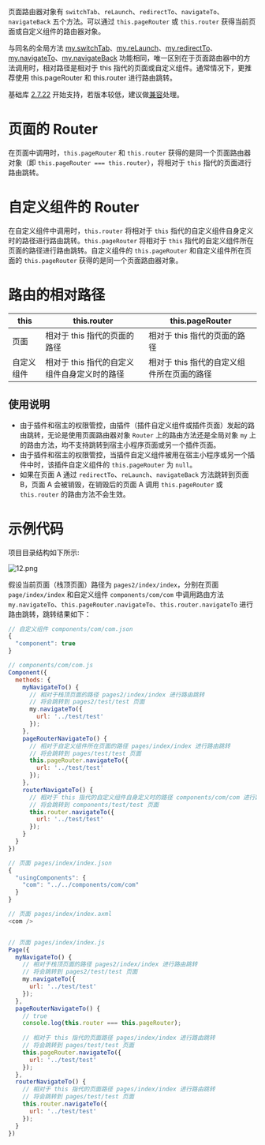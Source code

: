 页面路由器对象有 `switchTab`、`reLaunch`、`redirectTo`、`navigateTo`、`navigateBack` 五个方法。可以通过 `this.pageRouter` 或 `this.router` 获得当前页面或自定义组件的路由器对象。

与同名的全局方法 [my.switchTab](https://opendocs.alipay.com/mini/api/ui-tabbar)、[my.reLaunch](https://opendocs.alipay.com/mini/api/hmn54z)、[my.redirectTo](https://opendocs.alipay.com/mini/api/fh18ky)、[my.navigateTo](https://opendocs.alipay.com/mini/api/zwi8gx)、[my.navigateBack](https://opendocs.alipay.com/mini/api/kc5zbx) 功能相同，唯一区别在于页面路由器中的方法调用时，相对路径是相对于 this 指代的页面或自定义组件。通常情况下，更推荐使用 this.pageRouter 和 this.router 进行路由跳转。

基础库 [2.7.22](https://opendocs.alipay.com/mini/framework/lib-upgrade-v2) 开始支持，若版本较低，建议做[兼容](https://opendocs.alipay.com/mini/framework/compatibility)处理。

# 页面的 Router

在页面中调用时，`this.pageRouter` 和 `this.router` 获得的是同一个页面路由器对象（即 `this.pageRouter === this.router`），将相对于 `this` 指代的页面进行路由跳转。

# 自定义组件的 Router

在自定义组件中调用时，`this.router` 将相对于 `this` 指代的自定义组件自身定义时的路径进行路由跳转。`this.pageRouter` 将相对于 `this` 指代的自定义组件所在页面的路径进行路由跳转。自定义组件的 `this.pageRouter` 和自定义组件所在页面的 `this.pageRouter` 获得的是同一个页面路由器对象。

# 路由的相对路径

| this                | this.router                         | this.pageRouter                             |
|---------------------|-------------------------------------|---------------------------------------------|
| 页面                | 相对于 this 指代的页面的路径       | 相对于 this 指代的页面的路径               |
| 自定义组件          | 相对于 this 指代的自定义组件自身定义时的路径 | 相对于 this 指代的自定义组件所在页面的路径 |

## 使用说明

- 由于插件和宿主的权限管控，由插件（插件自定义组件或插件页面）发起的路由跳转，无论是使用页面路由器对象 `Router` 上的路由方法还是全局对象 `my` 上的路由方法，均不支持跳转到宿主小程序页面或另一个插件页面。
- 由于插件和宿主的权限管控，当插件自定义组件被用在宿主小程序或另一个插件中时，该插件自定义组件的 `this.pageRouter` 为 `null`。
- 如果在页面 A 通过 `redirectTo`、`reLaunch`、`navigateBack` 方法跳转到页面 B，页面 A 会被销毁，在销毁后的页面 A 调用 `this.pageRouter` 或 `this.router` 的路由方法不会生效。

# 示例代码

项目目录结构如下所示:

![12.png](https://cdn.nlark.com/yuque/0/2022/png/179989/1658209600139-81520d04-02bd-49a1-8a42-c9dbe2e85ba5.png#align=left&display=inline&height=267&margin=%5Bobject%20Object%5D&name=12.png&originHeight=534&originWidth=256&size=26153&status=done&style=none&width=128)

假设当前页面（栈顶页面）路径为 `pages2/index/index`，分别在页面 `page/index/index` 和自定义组件 `components/com/com` 中调用路由方法 `my.navigateTo`、`this.pageRouter.navigateTo`、`this.router.navigateTo` 进行路由跳转，跳转结果如下：

```javascript
// 自定义组件 components/com/com.json
{
  "component": true
}

// components/com/com.js
Component({
  methods: {
    myNavigateTo() {
      // 相对于栈顶页面的路径 pages2/index/index 进行路由跳转
      // 将会跳转到 pages2/test/test 页面
      my.navigateTo({
        url: '../test/test'
      });
    },
    pageRouterNavigateTo() {
      // 相对于自定义组件所在页面的路径 pages/index/index 进行路由跳转
      // 将会跳转到 pages/test/test 页面
      this.pageRouter.navigateTo({
        url: '../test/test'
      });
    },
    routerNavigateTo() {
      // 相对于 this 指代的自定义组件自身定义时的路径 components/com/com 进行路由跳转
      // 将会跳转到 components/test/test 页面
      this.router.navigateTo({
        url: '../test/test'
      });
    }
  }
})
```

```javascript
// 页面 pages/index/index.json
{
  "usingComponents": {
    "com": "../../components/com/com"
  }
}

// 页面 pages/index/index.axml
<com />


// 页面 pages/index/index.js
Page({
  myNavigateTo() {
    // 相对于栈顶页面的路径 pages2/index/index 进行路由跳转
    // 将会跳转到 pages2/test/test 页面
    my.navigateTo({
      url: '../test/test'
    });
  },
  pageRouterNavigateTo() {
    // true
    console.log(this.router === this.pageRouter);
    
    // 相对于 this 指代的页面路径 pages/index/index 进行路由跳转
    // 将会跳转到 pages/test/test 页面
    this.pageRouter.navigateTo({
      url: '../test/test'
    });
  },
  routerNavigateTo() {
    // 相对于 this 指代的页面路径 pages/index/index 进行路由跳转
    // 将会跳转到 pages/test/test 页面
    this.router.navigateTo({
      url: '../test/test'
    });
  }
})
```
